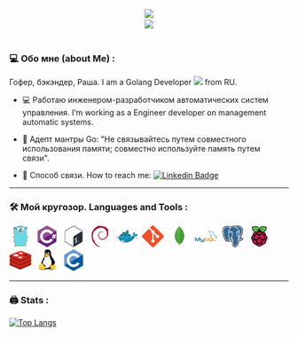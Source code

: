 <div id="header" align="center">
  <img src="http://gitgif.website.yandexcloud.net/Go-go.gif" width="1000"/>
</div>

<div id="header" align="center">
  <img src="http://gitgif.website.yandexcloud.net/matrix4.gif" width="500"/>
</div>

<div id="badges" align="center">
  <img src="https://komarev.com/ghpvc/?username=blablatov&style=flat-square&color=blue" alt=""/>
</div>

### :computer: Обо мне (about Me) :
Гофер, бэкэндер, Раша. I am a Golang Developer <img src="http://gitgif.website.yandexcloud.net/code-encoding.gif" width="30"> from RU.
- :computer: Работаю инженером-разработчиком автоматических систем управления. I’m working as a Engineer developer on management automatic systems.
- :magnet: Адепт мантры Go: "Не связывайтесь путем совместного использования памяти; совместно используйте память путем связи". 

- :email: Способ связи. How to reach me: [![Linkedin Badge](https://img.shields.io/badge/send-gmail-blue?style=flat&logo=Linkedin&logoColor=white)](mailto:pchupail@gmail.com)
---

### :hammer_and_wrench: Мой кругозор. Languages and Tools :
<div>
  <img src="https://github.com/devicons/devicon/blob/master/icons/go/go-original.svg" title="Golang" alt="Golang" width="40" height="40"/>&nbsp;
  <img src="https://github.com/devicons/devicon/blob/master/icons/csharp/csharp-original.svg" title="C#" alt="C#" width="40" height="40"/>&nbsp;
  <img src="https://github.com/devicons/devicon/blob/master/icons/bash/bash-original.svg" title="Bash" alt="Bash" width="40" height="40"/>&nbsp;
  <img src="https://github.com/devicons/devicon/blob/master/icons/debian/debian-original.svg" title="Debian" alt="Debian" width="40" height="40"/>&nbsp;
  <img src="https://github.com/devicons/devicon/blob/master/icons/docker/docker-original.svg" title="Docker" alt="Docker" width="40" height="40"/>&nbsp;
  <img src="https://github.com/devicons/devicon/blob/master/icons/git/git-original.svg" title="Git" alt="Git" width="40" height="40"/>&nbsp;
  <img src="https://github.com/devicons/devicon/blob/master/icons/mongodb/mongodb-original.svg"  title="MongoDB" alt="MongoDB" width="40" height="40"/>&nbsp;
  <img src="https://github.com/devicons/devicon/blob/master/icons/mysql/mysql-original-wordmark.svg" title="MySQL"  alt="MySQL" width="40" height="40"/>&nbsp;  
  <img src="https://github.com/devicons/devicon/blob/master/icons/postgresql/postgresql-original.svg" title="PostgreSQL" alt="PostgreSQL" width="40" height="40"/>&nbsp;  
  <img src="https://github.com/devicons/devicon/blob/master/icons/raspberrypi/raspberrypi-original.svg" title="Raspberry Pi" alt="Raspberry Pi" width="40" height="40"/>&nbsp;
  <img src="https://github.com/devicons/devicon/blob/master/icons/redis/redis-original.svg" title="Redis" alt="Redis" width="40" height="40"/>&nbsp;  
  <img src="https://github.com/devicons/devicon/blob/master/icons/linux/linux-original.svg" title="Linux"  alt="Linux" width="40" height="40"/>&nbsp;
  <img src="https://github.com/devicons/devicon/blob/master/icons/c/c-original.svg" title="C" alt="C" width="40" height="40"/>&nbsp;  
</div>

---

### :printer: Stats :
[![Top Langs](https://github-readme-stats.vercel.app/api/top-langs/?username=blablatov&theme=vision-friendly-dark)](https://github.com/anuraghazra/github-readme-stats)
  
